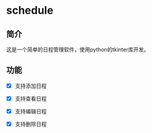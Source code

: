 # schedule
## 简介
这是一个简单的日程管理软件，使用python的tkinter库开发。
## 功能
- [x] 支持添加日程
- [x] 支持查看日程
- [x] 支持编辑日程
- [x] 支持删除日程

